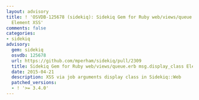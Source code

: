```yaml
---
layout: advisory
title: ! 'OSVDB-125678 (sidekiq): Sidekiq Gem for Ruby web/views/queue.erb msg.display_class
  Element XSS'
comments: false
categories:
- sidekiq
advisory:
  gem: sidekiq
  osvdb: 125678
  url: https://github.com/mperham/sidekiq/pull/2309
  title: Sidekiq Gem for Ruby web/views/queue.erb msg.display_class Element XSS
  date: 2015-04-21
  description: XSS via job arguments display class in Sidekiq::Web
  patched_versions:
  - ! '>= 3.4.0'
---
```


